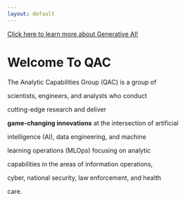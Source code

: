 ```yaml
---
layout: default
---
```


[Click here to learn more about Generative AI!](/futureinnovators/genai.html)


# Welcome To QAC

The Analytic Capabilities Group (QAC) is a group of 

scientists, engineers, and analysts who conduct 

cutting-edge research and deliver 

**game-changing innovations** at the intersection of artificial 

intelligence (AI), data engineering, and machine 

learning operations (MLOps) focusing on analytic 

capabilities in the areas of information operations, 

cyber, national security, law enforcement, and health 

care.  

